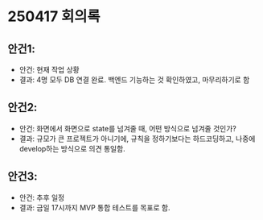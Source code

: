# 250417 회의록

## 안건1:
- 안건: 현재 작업 상황
- 결과: 4명 모두 DB 연결 완료. 백엔드 기능하는 것 확인하였고, 마무리하기로 함

## 안건2:
- 안건: 화면에서 화면으로 state를 넘겨줄 때, 어떤 방식으로 넘겨줄 것인가?
- 결과: 규모가 큰 프로젝트가 아니기에, 규칙을 정하기보다는 하드코딩하고, 나중에 develop하는 방식으로 의견 통일함.

## 안건3:
- 안건: 추후 일정 
- 결과: 금일 17시까지 MVP 통합 테스트를 목표로 함.

